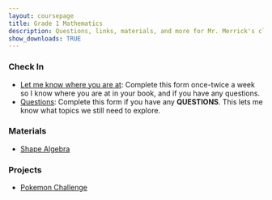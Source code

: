 ```yaml
---
layout: coursepage
title: Grade 1 Mathematics 
description: Questions, links, materials, and more for Mr. Merrick's class
show_downloads: TRUE
---
```


### Check In
* <a href="https://docs.google.com/forms/d/e/1FAIpQLScu8gTgpGzh5IlB8DjHv3FwC8BW87Q7UFtOfm1HkfaUdQjbEQ/viewform?usp=sf_link"> Let me know where you are at</a>: Complete this form once-twice a week so I know where you are at in your book, and if you have any questions.
* <a href="https://docs.google.com/forms/d/e/1FAIpQLSfoR0zEo7vHGlPeS87qulHUP0V8IVT2TtWafFXE6Cy-YKDGNA/viewform?usp=sf_link"> Questions</a>: Complete this form if you have any **QUESTIONS**. This lets me know what topics we still need to explore. 

### Materials 
* <a href="https://MerrickMath.github.io/grade4/shapealgebra.pdf"> Shape Algebra </a>

### Projects 
* <a href="https://MerrickMath.github.io/MerrickMath.github.io-PokemonChallenge/"> Pokemon Challenge</a> 

